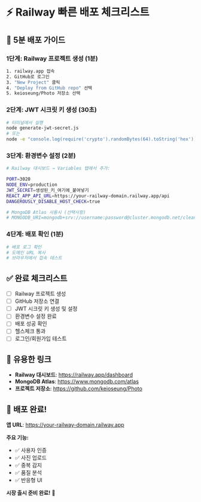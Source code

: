 # ⚡ Railway 빠른 배포 체크리스트

## 🚀 5분 배포 가이드

### 1단계: Railway 프로젝트 생성 (1분)
```bash
1. railway.app 접속
2. GitHub로 로그인
3. "New Project" 클릭
4. "Deploy from GitHub repo" 선택
5. keioseung/Photo 저장소 선택
```

### 2단계: JWT 시크릿 키 생성 (30초)
```bash
# 터미널에서 실행
node generate-jwt-secret.js
# 또는
node -e "console.log(require('crypto').randomBytes(64).toString('hex'))"
```

### 3단계: 환경변수 설정 (2분)
```bash
# Railway 대시보드 → Variables 탭에서 추가:

PORT=3020
NODE_ENV=production
JWT_SECRET=생성된_키_여기에_붙여넣기
REACT_APP_API_URL=https://your-railway-domain.railway.app/api
DANGEROUSLY_DISABLE_HOST_CHECK=true

# MongoDB Atlas 사용시 (선택사항)
# MONGODB_URI=mongodb+srv://username:password@cluster.mongodb.net/cleanup-pro?retryWrites=true&w=majority
```

### 4단계: 배포 확인 (1분)
```bash
# 배포 로그 확인
# 도메인 URL 복사
# 브라우저에서 접속 테스트
```

## ✅ 완료 체크리스트

- [ ] Railway 프로젝트 생성
- [ ] GitHub 저장소 연결
- [ ] JWT 시크릿 키 생성 및 설정
- [ ] 환경변수 설정 완료
- [ ] 배포 성공 확인
- [ ] 헬스체크 통과
- [ ] 로그인/회원가입 테스트

## 🔗 유용한 링크

- **Railway 대시보드**: https://railway.app/dashboard
- **MongoDB Atlas**: https://www.mongodb.com/atlas
- **프로젝트 저장소**: https://github.com/keioseung/Photo

## 🎯 배포 완료!

**앱 URL**: https://your-railway-domain.railway.app

**주요 기능:**
- ✅ 사용자 인증
- ✅ 사진 업로드
- ✅ 중복 감지
- ✅ 품질 분석
- ✅ 반응형 UI

**시장 출시 준비 완료!** 🚀 